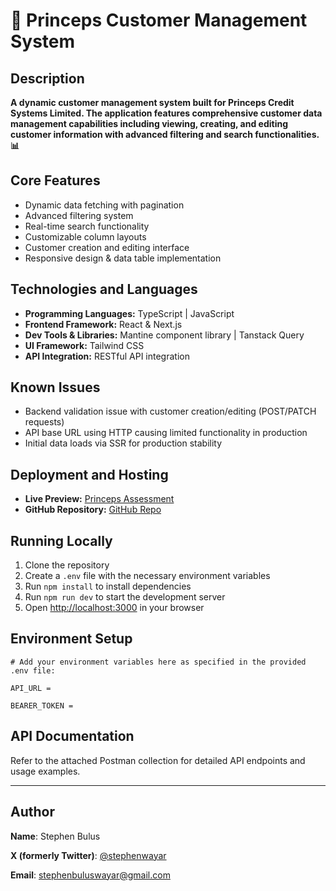 # 🏢 Princeps Customer Management System

## Description

**A dynamic customer management system built for Princeps Credit Systems Limited. The application features comprehensive customer data management capabilities including viewing, creating, and editing customer information with advanced filtering and search functionalities. 📊**

## Core Features

- Dynamic data fetching with pagination
- Advanced filtering system
- Real-time search functionality
- Customizable column layouts
- Customer creation and editing interface
- Responsive design & data table implementation

## Technologies and Languages

- **Programming Languages:** TypeScript | JavaScript
- **Frontend Framework:** React & Next.js
- **Dev Tools & Libraries:** Mantine component library | Tanstack Query
- **UI Framework:** Tailwind CSS 
- **API Integration:** RESTful API integration

## Known Issues

- Backend validation issue with customer creation/editing (POST/PATCH requests)
- API base URL using HTTP causing limited functionality in production
- Initial data loads via SSR for production stability

## Deployment and Hosting

- **Live Preview:** [Princeps Assessment](https://princeps-assessment.vercel.app/)
- **GitHub Repository:** [GitHub Repo](https://github.com/stephenwayar/princeps-assessment)

## Running Locally

1. Clone the repository
2. Create a `.env` file with the necessary environment variables
3. Run `npm install` to install dependencies
4. Run `npm run dev` to start the development server
5. Open [http://localhost:3000](http://localhost:3000) in your browser

## Environment Setup

```env
# Add your environment variables here as specified in the provided .env file:

API_URL = 

BEARER_TOKEN = 
```

## API Documentation

Refer to the attached Postman collection for detailed API endpoints and usage examples.

---

## Author

**Name**: Stephen Bulus

**X (formerly Twitter)**: [@stephenwayar](https://x.com/stephenwayar)

**Email**: [stephenbuluswayar@gmail.com](mailto:stephenbuluswayar@gmail.com)
